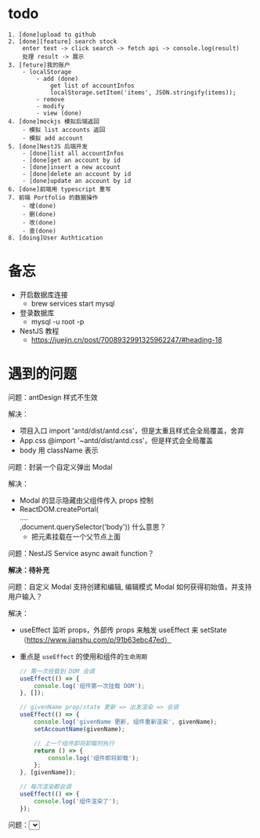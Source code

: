 # todo
    1. [done]upload to github
    2. [done][feature] search stock
        enter text -> click search -> fetch api -> console.log(result)
        处理 result -> 展示
    3. [feture]我的账户
        - localStorage
            - add (done)
                get list of accountInfos
                localStorage.setItem('items', JSON.stringify(items));
            - remove
            - modify
            - view (done)
    4. [done]mockjs 模拟后端返回
        - 模拟 list accounts 返回
        - 模拟 add account
    5. [done]NestJS 后端开发
        - [done]list all accountInfos
        - [done]get an account by id
        - [done]insert a new account
        - [done]delete an account by id
        - [done]update an account by id
    6. [done]前端用 typescript 重写
    7. 前端 Portfolio 的数据操作
        - 增(done)
        - 删(done)
        - 改(done)
        - 查(done)
    8. [doing]User Authtication 
                


# 备忘
- 开启数据库连接
    - brew services start mysql
- 登录数据库
    - mysql -u root -p
- NestJS 教程
    - https://juejin.cn/post/7008932991325962247/#heading-18


# 遇到的问题
问题：antDesign 样式不生效

解决：
-  项目入口 import 'antd/dist/antd.css'，但是太重且样式会全局覆盖，舍弃
- App.css @import '~antd/dist/antd.css'，但是样式会全局覆盖
- body 用 className 表示


问题：封装一个自定义弹出 Modal

解决：
- Modal 的显示隐藏由父组件传入 props 控制
- ReactDOM.createPortal(<div>....</div>,document.querySelector('body')) 什么意思？
    - 把元素挂载在一个父节点上面


问题：NestJS Service async await function？

**解决：待补充**


问题：自定义 Modal 支持创建和编辑, 编辑模式 Modal 如何获得初始值，并支持用户输入？

解决：
- useEffect 监听 props，外部传 props 来触发 useEffect 来 setState （https://www.jianshu.com/p/91b63ebc47ed）
- 重点是 `useEffect` 的使用和组件的`生命周期`

    ```javascript
    // 第一次挂载到 DOM 会调
    useEffect(() => {
        console.log('组件第一次挂载 DOM');
    }, []);

    // givenName prop/state 更新 => 出发渲染 => 会调
    useEffect(() => {
        console.log('givenName 更新, 组件重新渲染', givenName);
        setAccountName(givenName);

        // 上一个组件即将卸载时执行
        return () => {
            console.log('组件即将卸载');
        };
    }, [givenName]);

    // 每次渲染都会调
    useEffect(() => {
        console.log('组件渲染了');
    });
    ```


问题：<select defaultValue={theValue}> 不更新，theValue是props所以它更新select default value 应该随着更新
解决：
    - 发生原因：受控组件的数据唯一来源应该是 react state
                defaultValue 是 DOM 元素控制的，而非由 react 控制，所以变量更新不会导致rerender
     https://zh-hans.reactjs.org/docs/forms.html#controlled-components
    - 使用 value={thisValue} 解决




